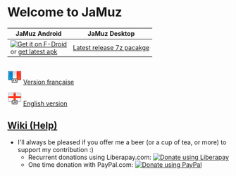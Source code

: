 # Welcome to JaMuz

| JaMuz Android                                                                                                                                             | JaMuz Desktop                                                                              |
| --------------------------------------------------------------------------------------------------------------------------------------------------------- | ------------------------------------------------------------------------------------------ |
| [<img src="https://fdroid.gitlab.io/artwork/badge/get-it-on.png" alt="Get it on F-Droid" height="60">](https://f-droid.org/packages/org.phramusca.jamuz/)<BR/>or [get latest apk](https://github.com/phramusca/JaMuz-Remote/releases/latest) | [Latest release 7z pacakge](https://github.com/phramusca/JaMuz/releases/download/v0.7.1/JaMuz_v0.7.1.7z) |

## 

![French](img/flag_france.png) [Version française](index_fr.md)

![English](img/flag_england.png) [English version](index_en.md)

## [Wiki (Help)](https://github.com/phramusca/JaMuz/wiki)

- I'll always be pleased if you offer me a beer (or a cup of tea, or more) to support my contribution :)
  - Recurrent donations using Liberapay.com: <a href="https://liberapay.com/phramusca/donate"><img alt="Donate using Liberapay" src="https://liberapay.com/assets/widgets/donate.svg"></a>
  - One time donation with PayPal.com: <a href="https://paypal.me/RaphaelCamus"><img alt="Donate using PayPal" src="https://www.paypalobjects.com/en_US/i/btn/btn_donate_LG.gif"></a>
